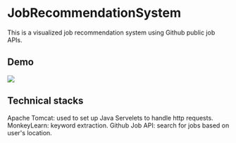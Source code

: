 # JobRecommendationSystem
This is a visualized job recommendation system using Github public job APIs. 

## Demo
![](demogif.gif)

## Technical stacks
Apache Tomcat: used to set up Java Servelets to handle http requests. 
MonkeyLearn: keyword extraction.
Github Job API: search for jobs based on user's location. 